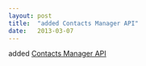 ```yaml
---
layout: post
title:  "added Contacts Manager API"
date:   2013-03-07
---
```


added <a href="http://www.w3.org/TR/contacts-manager-api/">Contacts Manager API</a>

